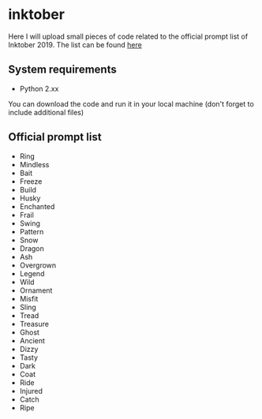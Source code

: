# inktober
Here I will upload small pieces of code related to the official prompt list of Inktober 2019.
The list can be found [here](URL "https://inktober.com/rules")

## System requirements
* Python 2.xx

You can download the code and run it in your local machine (don't forget to include additional files)

## Official prompt list
* Ring
* Mindless
* Bait
* Freeze
* Build
* Husky
* Enchanted
* Frail
* Swing
* Pattern
* Snow
* Dragon
* Ash
* Overgrown
* Legend
* Wild
* Ornament
* Misfit
* Sling
* Tread
* Treasure
* Ghost
* Ancient
* Dizzy
* Tasty
* Dark
* Coat
* Ride
* Injured
* Catch
* Ripe
